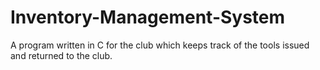 # Inventory-Management-System

A program written in C for the club which keeps track of the tools issued and returned to the club.
